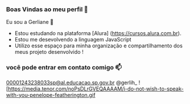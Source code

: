 ### Boas Vindas ao meu perfil 💮

Eu sou a Gerliane 💮

- Estou estudando na plataforma [Alura] (https://cursos.alura.com.br).
- Estou me desevolvendo a linguagem JavaScript
- Utilizo esse espaço para minha organização e compartilhamento dos meus projeto desenvolvido !




### você pode entrar em contato comigo 📫

00001243238033sp@al.educacao.sp.gov.br
@gerlih_
![[]()https://media.tenor.com/noPsDLrGVEQAAAAM/i-do-not-wish-to-speak-with-you-penelope-featherington.gif
